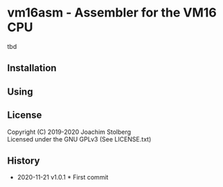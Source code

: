 # vm16asm - Assembler for the VM16 CPU

tbd


## Installation




## Using



## License

Copyright (C) 2019-2020 Joachim Stolberg  
Licensed under the GNU GPLv3   (See LICENSE.txt)



## History

- 2020-11-21  v1.0.1  * First commit




